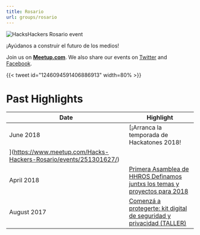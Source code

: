 ```yaml
---
title: Rosario
url: groups/rosario
---
```


![HacksHackers Rosario event](https://secure.meetupstatic.com/photos/event/b/b/5/0/highres_244847952.jpeg)

¡Ayúdanos a construir el futuro de los medios!

Join us on **[Meetup.com](https://www.meetup.com/Hacks-Hackers-Rosario/)**. We also share our events on [Twitter](https://twitter.com/HacksHackersROS) and [Facebook](https://www.facebook.com/hhrosario/).

{{< tweet id="1246094591406886913" width=80% >}}

# Past Highlights

| **Date**  | **Highlight** |  
|-----------|---------------|  
| June 2018 | [¡Arranca la temporada de Hackatones 2018!
](https://www.meetup.com/Hacks-Hackers-Rosario/events/251301627/) |
| April 2018 | [Primera Asamblea de HHROS Definamos juntxs los temas y proyectos para 2018](https://www.meetup.com/Hacks-Hackers-Rosario/events/248899282/) |   
| August 2017 | [Comenzá a protegerte: kit digital de seguridad y privacidad (TALLER)](https://www.meetup.com/Hacks-Hackers-Rosario/events/242316674/) |
